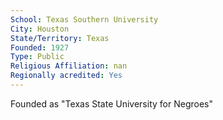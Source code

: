 ```yaml
---
School: Texas Southern University
City: Houston
State/Territory: Texas
Founded: 1927
Type: Public
Religious Affiliation: nan
Regionally acredited: Yes
---
```

Founded as "Texas State University for Negroes"